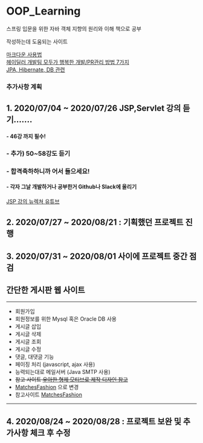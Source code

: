 # OOP_Learning

스프링 입문을 위한 자바 객체 지향의 원리와 이해 책으로 공부  

작성하는데 도움되는 사이트  


[마크다운 사용법](https://gist.github.com/ihoneymon/652be052a0727ad59601)  
[헤이딜러 개발팀 모두가 행복한 개발/PR관리 방법 7가지](https://medium.com/prnd/%ED%97%A4%EC%9D%B4%EB%94%9C%EB%9F%AC-%EA%B0%9C%EB%B0%9C%ED%8C%80-%EB%AA%A8%EB%91%90%EA%B0%80-%ED%96%89%EB%B3%B5%ED%95%9C-%EA%B0%9C%EB%B0%9C-pr%EA%B4%80%EB%A6%AC-%EB%B0%A9%EB%B2%95-7%EA%B0%80%EC%A7%80-1d4cd5d091f0)  
[JPA, Hibernate, DB 관련](https://suhwan.dev/2019/02/24/jpa-vs-hibernate-vs-spring-data-jpa/)  


### 추가사항 계획  
## 1. 2020/07/04 ~ 2020/07/26 JSP,Servlet 강의 듣기.......  
#### - 46강 까지 필수!  
### - 추가) 50~58강도 듣기  
### - 합격축하하니까 어서 들으세요!  
#### - 각자 그날 개발하거나 공부한거 Github나 Slack에 올리기  
[JSP 강의 뉴렉쳐 유튜브](https://www.youtube.com/watch?v=drCj2k50j_k&list=PLq8wAnVUcTFVOtENMsujSgtv2TOsMy8zd)


## 2. 2020/07/27 ~ 2020/08/21 : 기획했던 프로젝트 진행  
## 3. 2020/07/31 ~ 2020/08/01 사이에 프로젝트 중간 점검  
## 간단한 게시판 웹 사이트
* * *
- 회원가입
- 회원정보를 위한 Mysql 혹은 Oracle DB 사용
- 게시글 삽입
- 게시글 삭제
- 게시글 조회
- 게시글 수정
- 댓글, 대댓글 기능
- 페이징 처리 (javascript, ajax 사용)
- 능력되는대로 메일서버 (Java SMTP 사용)
- ~~참고 사이트 [우아한 형제 모티브로 제작 디자인 참고](http://woowabros.github.io/category/experience/)~~  
- [MatchesFashion](https://github.com/eggme/MatchesFashion) 으로 변경  
- 참고사이트 [MatchesFashion](https://www.matchesfashion.com/en-kr/)  
* * *

## 4. 2020/08/24 ~ 2020/08/28 : 프로젝트 보완 및 추가사항 체크 후 수정  



